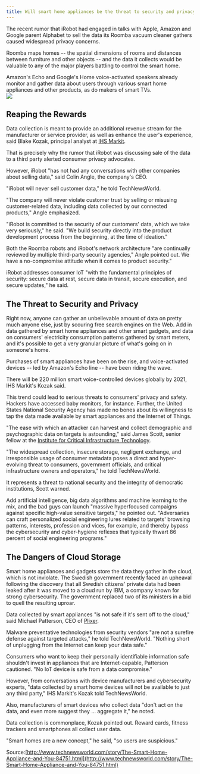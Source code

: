 ```yaml
---
title: Will smart home appliances be the threat to security and privacy?
---
```


The recent rumor that iRobot had engaged in talks with Apple, Amazon and Google parent Alphabet to sell the data its Roomba vacuum cleaner gathers caused widespread privacy concerns.

Roomba maps homes -- the spatial dimensions of rooms and distances between furniture and other objects -- and the data it collects would be valuable to any of the major players battling to control the smart home.

Amazon's Echo and Google's Home voice-activated speakers already monitor and gather data about users through various smart home appliances and other products, as do makers of smart TVs.  
![](http://www.technewsworld.com/article_images/story_graphics_xlarge/xl-2017-smart-home-automation-1.jpg  )

## Reaping the Rewards

Data collection is meant to provide an additional revenue stream for the manufacturer or service provider, as well as enhance the user's experience, said Blake Kozak, principal analyst at [IHS Markit](http://www.ihsmarkit.com/).

That is precisely why the rumor that iRobot was discussing sale of the data to a third party alerted consumer privacy advocates.

However, iRobot "has not had any conversations with other companies about selling data," said Colin Angle, the company's CEO.

"iRobot will never sell customer data," he told TechNewsWorld.

"The company will never violate customer trust by selling or misusing customer-related data, including data collected by our connected products," Angle emphasized.

"iRobot is committed to the security of our customers' data, which we take very seriously," he said. "We build security directly into the product development process from the beginning, at the time of ideation."

Both the Roomba robots and iRobot's network architecture "are continually reviewed by multiple third-party security agencies," Angle pointed out. We have a no-compromise attitude when it comes to product security."

iRobot addresses consumer IoT "with the fundamental principles of security: secure data at rest, secure data in transit, secure execution, and secure updates," he said.

## The Threat to Security and Privacy

Right now, anyone can gather an unbelievable amount of data on pretty much anyone else, just by scouring free search engines on the Web. Add in data gathered by smart home appliances and other smart gadgets, and data on consumers' electricity consumption patterns gathered by smart meters, and it's possible to get a very granular picture of what's going on in someone's home.

Purchases of smart appliances have been on the rise, and voice-activated devices -- led by Amazon's Echo line -- have been riding the wave.

There will be 220 million smart voice-controlled devices globally by 2021, IHS Markit's Kozak said.

This trend could lead to serious threats to consumers' privacy and safety. Hackers have accessed baby monitors, for instance. Further, the United States National Security Agency has made no bones about its willingness to tap the data made available by smart appliances and the Internet of Things.

"The ease with which an attacker can harvest and collect demographic and psychographic data on targets is astounding," said James Scott, senior fellow at the [Institute for Critical Infrastructure Technology](http://icitech.org/).

"The widespread collection, insecure storage, negligent exchange, and irresponsible usage of consumer metadata poses a direct and hyper-evolving threat to consumers, government officials, and critical infrastructure owners and operators," he told TechNewsWorld.

It represents a threat to national security and the integrity of democratic institutions, Scott warned.

Add artificial intelligence, big data algorithms and machine learning to the mix, and the bad guys can launch "massive hyperfocused campaigns against specific high-value sensitive targets," he pointed out. "Adversaries can craft personalized social engineering lures related to targets' browsing patterns, interests, profession and vices, for example, and thereby bypass the cybersecurity and cyber-hygiene reflexes that typically thwart 86 percent of social engineering programs."

## The Dangers of Cloud Storage

Smart home appliances and gadgets store the data they gather in the cloud, which is not inviolate. The Swedish government recently faced an upheaval following the discovery that all Swedish citizens' private data had been leaked after it was moved to a cloud run by IBM, a company known for strong cybersecurity. The government replaced two of its ministers in a bid to quell the resulting uproar.

Data collected by smart appliances "is not safe if it's sent off to the cloud," said Michael Patterson, CEO of [Plixer](https://www.plixer.com/).

Malware preventative technologies from security vendors "are not a surefire defense against targeted attacks," he told TechNewsWorld. "Nothing short of unplugging from the Internet can keep your data safe."

Consumers who want to keep their personally identifiable information safe shouldn't invest in appliances that are Internet-capable, Patterson cautioned. "No IoT device is safe from a data compromise."

However, from conversations with device manufacturers and cybersecurity experts, "data collected by smart home devices will not be available to just any third party," IHS Markit's Kozak told TechNewsWorld.

Also, manufacturers of smart devices who collect data "don't act on the data, and even more suggest they ... aggregate it," he noted.

Data collection is commonplace, Kozak pointed out. Reward cards, fitness trackers and smartphones all collect user data.

"Smart homes are a new concept," he said, "so users are suspicious."

Source:[http://www.technewsworld.com/story/The-Smart-Home-Appliance-and-You-84751.html](http://www.technewsworld.com/story/The-Smart-Home-Appliance-and-You-84751.html)


